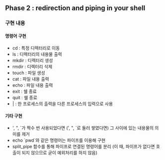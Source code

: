 ## Phase 2 : redirection and piping in your shell

### 구현 내용

#### 명령어 구현

- cd : 특정 디렉터리로 이동
- ls : 디렉터리의 내용물 출력
- mkdir : 디렉터리 생성
- rmdir : 디렉터리 삭제
- touch : 파일 생성
- cat : 파일 내용 출력
- echo : 파일 내용 출력
- exit : 쉘 종료
- quit : 쉘 종료
- | : 한 프로세스의 출력을 다른 프로세스의 입력으로 사용

#### 기타 구현

- ', ", \`가 짝수 번 사용되었다면 (', ", \`로 둘러 쌓였다면) 그 사이에 있는 내용물의 의미를 제거
- echo \`pwd\`와 같은 명령어는 파이프를 이용해 구현
- split_pipe 함수를 통해 파이프로 연결된 명령어를 분리 (이 때, 파이프가 없다면 호출이 되지 않으므로 굳이 예외처리를 하지 않음)
